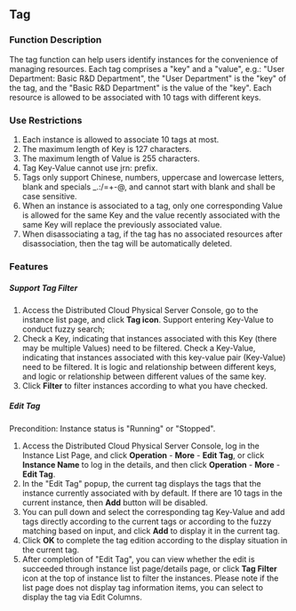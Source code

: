 ## Tag

### Function Description

The tag function can help users identify instances for the convenience of managing resources. Each tag comprises a "key" and a "value", e.g.: "User Department: Basic R&D Department", the "User Department" is the "key" of the tag, and the "Basic R&D Department" is the value of the "key". Each resource is allowed to be associated with 10 tags with different keys.

### Use Restrictions

1. Each instance is allowed to associate 10 tags at most.<br/>
2. The maximum length of Key is 127 characters.<br/>
3. The maximum length of Value is 255 characters.<br/>
4. Tag Key-Value cannot use jrn: prefix.<br/>
5. Tags only support Chinese, numbers, uppercase and lowercase letters, blank and specials _.:/=+-@, and cannot start with blank and shall be case sensitive.<br/>
6. When an instance is associated to a tag, only one corresponding Value is allowed for the same Key and the value recently associated with the same Key will replace the previously associated value.<br/>
7. When disassociating a tag, if the tag has no associated resources after disassociation, then the tag will be automatically deleted.<br/>

### Features

##### Support Tag Filter

1. Access the Distributed Cloud Physical Server Console, go to the instance list page, and click **Tag icon**. Support entering Key-Value to conduct fuzzy search;<br/>
2. Check a Key, indicating that instances associated with this Key (there may be multiple Values) need to be filtered. Check a Key-Value, indicating that instances associated with this key-value pair (Key-Value) need to be filtered. It is logic and relationship between different keys, and logic or relationship between different values of the same key.<br/>
3. Click **Filter** to filter instances according to what you have checked.

##### Edit Tag

Precondition: Instance status is "Running" or "Stopped".<br/>
1. Access the Distributed Cloud Physical Server Console, log in the Instance List Page, and click **Operation** - **More** - **Edit Tag**, or click **Instance Name** to log in the details, and then click **Operation** - **More** - **Edit Tag**.<br/>
2. In the "Edit Tag" popup, the current tag displays the tags that the instance currently associated with by default. If there are 10 tags in the current instance, then **Add** button will be disabled.<br/>
3. You can pull down and select the corresponding tag Key-Value and add tags directly according to the current tags or according to the fuzzy matching based on input, and click **Add** to display it in the current tag.<br/>
4. Click **OK** to complete the tag edition according to the display situation in the current tag.<br/>
5. After completion of "Edit Tag", you can view whether the edit is succeeded through instance list page/details page, or click **Tag Filter** icon at the top of instance list to filter the instances. Please note if the list page does not display tag information items, you can select to display the tag via Edit Columns.


